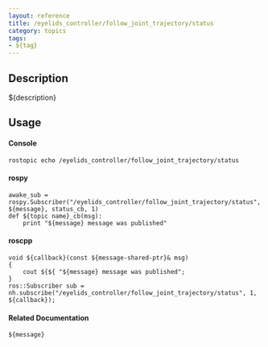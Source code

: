 ```yaml
---
layout: reference
title: /eyelids_controller/follow_joint_trajectory/status
category: topics
tags: 
- ${tag}
---
```


## Description
${description}

## Usage
#### Console
```
rostopic echo /eyelids_controller/follow_joint_trajectory/status
```

#### rospy
```
awake_sub = rospy.Subscriber("/eyelids_controller/follow_joint_trajectory/status", ${message}, status_cb, 1)
def ${topic name}_cb(msg):
    print "${message} message was published"
```

#### roscpp
```
void ${callback}(const ${message-shared-ptr}& msg)
{
    cout ${${ "${message} message was published";
}
ros::Subscriber sub = nh.subscribe("/eyelids_controller/follow_joint_trajectory/status", 1, ${callback});
```

#### Related Documentation
``${message}``